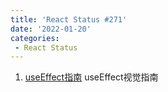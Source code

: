 ```yaml
---
title: 'React Status #271'
date: '2022-01-20'
categories:
 - React Status
---
```


1. [useEffect指南](../../react_status/271/A_Visual_Guide_to_useEffect.md) useEffect视觉指南
  